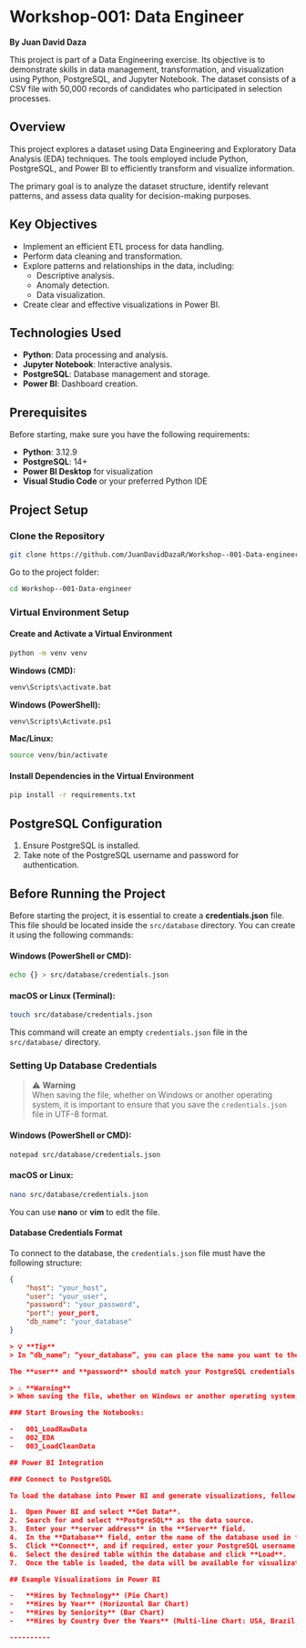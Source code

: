 # Workshop-001: Data Engineer

**By Juan David Daza**

This project is part of a Data Engineering exercise. Its objective is to demonstrate skills in data management, transformation, and visualization using Python, PostgreSQL, and Jupyter Notebook. The dataset consists of a CSV file with 50,000 records of candidates who participated in selection processes.

## Overview

This project explores a dataset using Data Engineering and Exploratory Data Analysis (EDA) techniques. The tools employed include Python, PostgreSQL, and Power BI to efficiently transform and visualize information.

The primary goal is to analyze the dataset structure, identify relevant patterns, and assess data quality for decision-making purposes.

## Key Objectives

-   Implement an efficient ETL process for data handling.
-   Perform data cleaning and transformation.
-   Explore patterns and relationships in the data, including:
    -   Descriptive analysis.
    -   Anomaly detection.
    -   Data visualization.
-   Create clear and effective visualizations in Power BI.

## Technologies Used

-   **Python**: Data processing and analysis.
-   **Jupyter Notebook**: Interactive analysis.
-   **PostgreSQL**: Database management and storage.
-   **Power BI**: Dashboard creation.

## Prerequisites

Before starting, make sure you have the following requirements:

-   **Python**: 3.12.9
-   **PostgreSQL**: 14+
-   **Power BI Desktop** for visualization
-   **Visual Studio Code** or your preferred Python IDE

## Project Setup

### Clone the Repository

```sh
git clone https://github.com/JuanDavidDazaR/Workshop--001-Data-engineer.git

```

Go to the project folder:

```sh
cd Workshop--001-Data-engineer

```

### Virtual Environment Setup

#### Create and Activate a Virtual Environment

```sh
python -m venv venv

```

**Windows (CMD):**

```sh
venv\Scripts\activate.bat

```

**Windows (PowerShell):**

```sh
venv\Scripts\Activate.ps1

```

**Mac/Linux:**

```sh
source venv/bin/activate

```

#### Install Dependencies in the Virtual Environment

```sh
pip install -r requirements.txt

```

## PostgreSQL Configuration

1.  Ensure PostgreSQL is installed.
2.  Take note of the PostgreSQL username and password for authentication.

## Before Running the Project

Before starting the project, it is essential to create a **credentials.json** file. This file should be located inside the `src/database` directory. You can create it using the following commands:

#### Windows (PowerShell or CMD):

```sh
echo {} > src/database/credentials.json

```

#### macOS or Linux (Terminal):

```sh
touch src/database/credentials.json

```

This command will create an empty `credentials.json` file in the `src/database/` directory.

### Setting Up Database Credentials

> ⚠ **Warning**  
> When saving the file, whether on Windows or another operating system, it is important to ensure that you save the `credentials.json` file in UTF-8 format.

#### **Windows (PowerShell or CMD):**

```sh
notepad src/database/credentials.json

```

#### **macOS or Linux:**

```sh
nano src/database/credentials.json

```

You can use **nano** or **vim** to edit the file.

#### Database Credentials Format

To connect to the database, the `credentials.json` file must have the following structure:

```json
{
    "host": "your_host",
    "user": "your_user",  
    "password": "your_password",
    "port": your_port,
    "db_name": "your_database"
}

> 💡 **Tip** 
> In “db_name”: “your_database”, you can place the name you want to the database, but remember that they must be a name that you have not used for another database.

The **user** and **password** should match your PostgreSQL credentials. Additionally, ensure that **host** and **db_name** are enclosed in double quotes `""` and save the file. The general port for PostgreSQL is 5432

> ⚠ **Warning**  
> When saving the file, whether on Windows or another operating system, it is important to ensure that you save the `credentials.json` file in UTF-8 format.

### Start Browsing the Notebooks:

-   001_LoadRawData
-   002_EDA
-   003_LoadCleanData

## Power BI Integration

### Connect to PostgreSQL

To load the database into Power BI and generate visualizations, follow these steps:

1.  Open Power BI and select **Get Data**.
2.  Search for and select **PostgreSQL** as the data source.
3.  Enter your **server address** in the **Server** field.
4.  In the **Database** field, enter the name of the database used in this project.
5.  Click **Connect**, and if required, enter your PostgreSQL username and password.
6.  Select the desired table within the database and click **Load**.
7.  Once the table is loaded, the data will be available for visualization and report generation in Power BI.

## Example Visualizations in Power BI

-   **Hires by Technology** (Pie Chart)
-   **Hires by Year** (Horizontal Bar Chart)
-   **Hires by Seniority** (Bar Chart)
-   **Hires by Country Over the Years** (Multi-line Chart: USA, Brazil, Colombia, and Ecuador only)

----------
